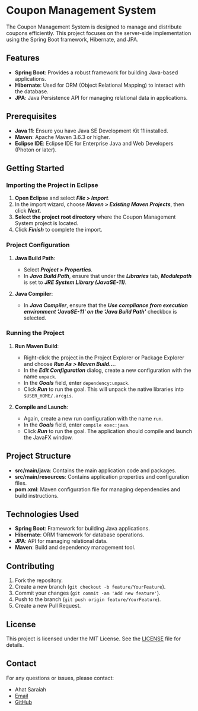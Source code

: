 # Coupon Management System

The Coupon Management System is designed to manage and distribute coupons efficiently. This project focuses on the server-side implementation using the Spring Boot framework, Hibernate, and JPA.

## Features

- **Spring Boot**: Provides a robust framework for building Java-based applications.
- **Hibernate**: Used for ORM (Object Relational Mapping) to interact with the database.
- **JPA**: Java Persistence API for managing relational data in applications.

## Prerequisites

- **Java 11**: Ensure you have Java SE Development Kit 11 installed.
- **Maven**: Apache Maven 3.6.3 or higher.
- **Eclipse IDE**: Eclipse IDE for Enterprise Java and Web Developers (Photon or later).

## Getting Started

### Importing the Project in Eclipse

1. **Open Eclipse** and select **_File > Import_**.
2. In the import wizard, choose **_Maven > Existing Maven Projects_**, then click **_Next_**.
3. **Select the project root directory** where the Coupon Management System project is located.
4. Click **_Finish_** to complete the import.

### Project Configuration

1. **Java Build Path**:
   - Select **_Project > Properties_**.
   - In **_Java Build Path_**, ensure that under the **_Libraries_** tab, **_Modulepath_** is set to **_JRE System Library (JavaSE-11)_**.

2. **Java Compiler**:
   - In **_Java Compiler_**, ensure that the **_Use compliance from execution environment 'JavaSE-11' on the 'Java Build Path'_** checkbox is selected.

### Running the Project

1. **Run Maven Build**:
   - Right-click the project in the Project Explorer or Package Explorer and choose **_Run As > Maven Build..._**.
   - In the **_Edit Configuration_** dialog, create a new configuration with the name `unpack`.
   - In the **_Goals_** field, enter `dependency:unpack`.
   - Click **_Run_** to run the goal. This will unpack the native libraries into `$USER_HOME/.arcgis`.

2. **Compile and Launch**:
   - Again, create a new run configuration with the name `run`.
   - In the **_Goals_** field, enter `compile exec:java`.
   - Click **_Run_** to run the goal. The application should compile and launch the JavaFX window.

## Project Structure

- **src/main/java**: Contains the main application code and packages.
- **src/main/resources**: Contains application properties and configuration files.
- **pom.xml**: Maven configuration file for managing dependencies and build instructions.

## Technologies Used

- **Spring Boot**: Framework for building Java applications.
- **Hibernate**: ORM framework for database operations.
- **JPA**: API for managing relational data.
- **Maven**: Build and dependency management tool.

## Contributing

1. Fork the repository.
2. Create a new branch (`git checkout -b feature/YourFeature`).
3. Commit your changes (`git commit -am 'Add new feature'`).
4. Push to the branch (`git push origin feature/YourFeature`).
5. Create a new Pull Request.

## License

This project is licensed under the MIT License. See the [LICENSE](LICENSE) file for details.

## Contact

For any questions or issues, please contact:

- Ahat Saraiah
- [Email](mailto:ahat.saraiah@gmail.com)
- [GitHub](https://github.com/AhatSaraiah)
